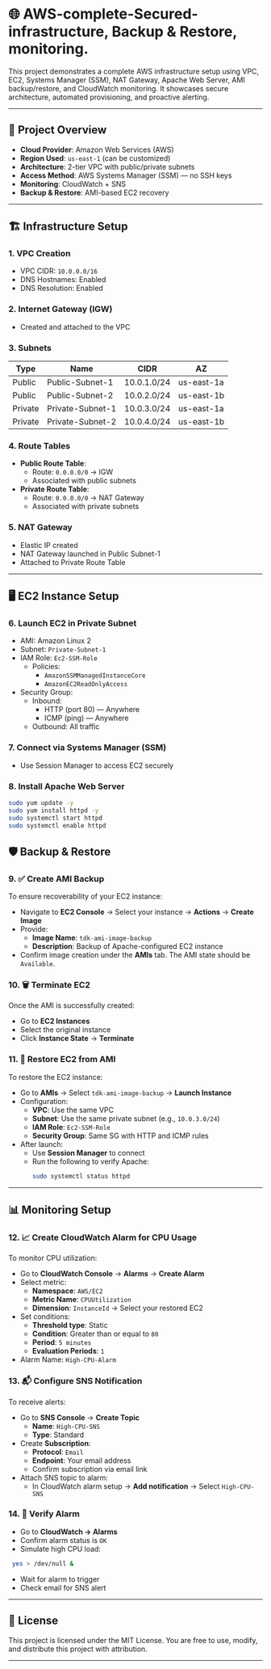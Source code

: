 # 🌐 AWS-complete-Secured-infrastructure, Backup & Restore, monitoring.

This project demonstrates a complete AWS infrastructure setup using VPC, EC2, Systems Manager (SSM), NAT Gateway, Apache Web Server, AMI backup/restore, and CloudWatch monitoring. It showcases secure architecture, automated provisioning, and proactive alerting.

---

## 📁 Project Overview

- **Cloud Provider**: Amazon Web Services (AWS)
- **Region Used**: `us-east-1` (can be customized)
- **Architecture**: 2-tier VPC with public/private subnets
- **Access Method**: AWS Systems Manager (SSM) — no SSH keys
- **Monitoring**: CloudWatch + SNS
- **Backup & Restore**: AMI-based EC2 recovery

---

## 🏗️ Infrastructure Setup

### 1. VPC Creation
- VPC CIDR: `10.0.0.0/16`
- DNS Hostnames: Enabled
- DNS Resolution: Enabled

### 2. Internet Gateway (IGW)
- Created and attached to the VPC

### 3. Subnets
| Type     | Name                        | CIDR         | AZ           |
|----------|-----------------------------|--------------|--------------|
| Public   | Public-Subnet-1             | 10.0.1.0/24  | us-east-1a   |
| Public   | Public-Subnet-2             | 10.0.2.0/24  | us-east-1b   |
| Private  | Private-Subnet-1            | 10.0.3.0/24  | us-east-1a   |
| Private  | Private-Subnet-2            | 10.0.4.0/24  | us-east-1b   |

### 4. Route Tables
- **Public Route Table**:
  - Route: `0.0.0.0/0` → IGW
  - Associated with public subnets
- **Private Route Table**:
  - Route: `0.0.0.0/0` → NAT Gateway
  - Associated with private subnets

### 5. NAT Gateway
- Elastic IP created
- NAT Gateway launched in Public Subnet-1
- Attached to Private Route Table

---

## 🖥️ EC2 Instance Setup

### 6. Launch EC2 in Private Subnet
- AMI: Amazon Linux 2
- Subnet: `Private-Subnet-1`
- IAM Role: `Ec2-SSM-Role`
  - Policies:
    - `AmazonSSMManagedInstanceCore`
    - `AmazonEC2ReadOnlyAccess`
- Security Group:
  - Inbound:
    - HTTP (port 80) — Anywhere
    - ICMP (ping) — Anywhere
  - Outbound: All traffic

### 7. Connect via Systems Manager (SSM)
- Use Session Manager to access EC2 securely

### 8. Install Apache Web Server
```bash
sudo yum update -y
sudo yum install httpd -y
sudo systemctl start httpd
sudo systemctl enable httpd
```
## 🛡️ Backup & Restore

### 9. ✅ Create AMI Backup
To ensure recoverability of your EC2 instance:

- Navigate to **EC2 Console** → Select your instance → **Actions** → **Create Image**
- Provide:
  - **Image Name**: `tdk-ami-image-backup`
  - **Description**: Backup of Apache-configured EC2 instance
- Confirm image creation under the **AMIs** tab. The AMI state should be `Available`.

### 10. 🗑️ Terminate EC2
Once the AMI is successfully created:

- Go to **EC2 Instances**
- Select the original instance
- Click **Instance State** → **Terminate**

### 11. 🔁 Restore EC2 from AMI
To restore the EC2 instance:

- Go to **AMIs** → Select `tdk-ami-image-backup` → **Launch Instance**
- Configuration:
  - **VPC**: Use the same VPC
  - **Subnet**: Use the same private subnet (e.g., `10.0.3.0/24`)
  - **IAM Role**: `Ec2-SSM-Role`
  - **Security Group**: Same SG with HTTP and ICMP rules
- After launch:
  - Use **Session Manager** to connect
  - Run the following to verify Apache:
    ```bash
    sudo systemctl status httpd
    ```

---

## 📊 Monitoring Setup

### 12. 📈 Create CloudWatch Alarm for CPU Usage
To monitor CPU utilization:

- Go to **CloudWatch Console** → **Alarms** → **Create Alarm**
- Select metric:
  - **Namespace**: `AWS/EC2`
  - **Metric Name**: `CPUUtilization`
  - **Dimension**: `InstanceId` → Select your restored EC2
- Set conditions:
  - **Threshold type**: Static
  - **Condition**: Greater than or equal to `80`
  - **Period**: `5 minutes`
  - **Evaluation Periods**: `1`
- Alarm Name: `High-CPU-Alarm`

### 13. 📬 Configure SNS Notification
To receive alerts:

- Go to **SNS Console** → **Create Topic**
  - **Name**: `High-CPU-SNS`
  - **Type**: Standard
- Create **Subscription**:
  - **Protocol**: `Email`
  - **Endpoint**: Your email address
  - Confirm subscription via email link
- Attach SNS topic to alarm:
  - In CloudWatch alarm setup → **Add notification** → Select `High-CPU-SNS`

### 14. 🧪 Verify Alarm
- Go to **CloudWatch → Alarms**
- Confirm alarm status is `OK`
- Simulate high CPU load:

 ```bash
  yes > /dev/null &
```
- Wait for alarm to trigger
- Check email for SNS alert
---

## 📘 License

This project is licensed under the MIT License. You are free to use, modify, and distribute this project with attribution.

---

